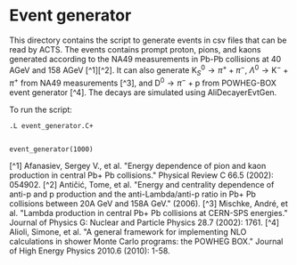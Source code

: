 # Event generator
This directory contains the script to generate events in csv files that can be read by ACTS. The events contains prompt proton, pions, and kaons generated according to the NA49 measurements in Pb-Pb collisions at 40 AGeV and 158 AGeV [^1][^2]. It can also generate $\text{K}^0_S \rightarrow \pi^+ + \pi^-$, $\Lambda^0 \rightarrow \text{K}^- + \pi^+$ from NA49 measurements [^3], and $\text{D}^0 \rightarrow \pi^- + \text{p}$ from  POWHEG-BOX event generator [^4]. The decays are simulated using AliDecayerEvtGen. 

To run the script:

```
.L event_generator.C+


event_generator(1000)
```

[^1] Afanasiev, Sergey V., et al. "Energy dependence of pion and kaon production in central Pb+ Pb collisions." Physical Review C 66.5 (2002): 054902.
[^2] Antičić, Tome, et al. "Energy and centrality dependence of anti-p and p production and the anti-Lambda/anti-p ratio in Pb+ Pb collisions between 20A GeV and 158A GeV." (2006).
[^3] Mischke, André, et al. "Lambda production in central Pb+ Pb collisions at CERN-SPS energies." Journal of Physics G: Nuclear and Particle Physics 28.7 (2002): 1761.
[^4] Alioli, Simone, et al. "A general framework for implementing NLO calculations in shower Monte Carlo programs: the POWHEG BOX." Journal of High Energy Physics 2010.6 (2010): 1-58.